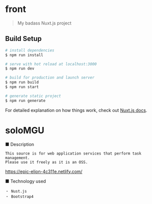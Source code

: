 # front

> My badass Nuxt.js project

## Build Setup

``` bash
# install dependencies
$ npm run install

# serve with hot reload at localhost:3000
$ npm run dev

# build for production and launch server
$ npm run build
$ npm run start

# generate static project
$ npm run generate
```

For detailed explanation on how things work, check out [Nuxt.js docs](https://nuxtjs.org).
# soloMGU

■ Description
```
This source is for web application services that perform task management.
Please use it freely as it is an OSS.
```
https://epic-elion-4c311e.netlify.com/

■ Technology used
```
・ Nust.js
・ Bootstrap4
```
